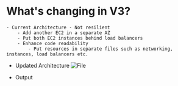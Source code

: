 # What's changing in V3?
    - Current Architecture - Not resilient
        - Add another EC2 in a separate AZ
        - Put both EC2 instances behind load balancers
        - Enhance code readability
            - Put resources in separate files such as networking, instances, load balancers etc.

- Updated Architecture
![File](https://github.com/niravmsoni/terraform-getting-started/assets/6556021/9b7e696b-639a-4be0-888c-5492b3f9b2c6)

- Output
